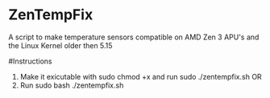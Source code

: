 # ZenTempFix
A script to make temperature sensors compatible on AMD Zen 3 APU's and the Linux Kernel older then 5.15  

#Instructions
1. Make it exicutable with sudo chmod +x and run sudo ./zentempfix.sh
OR 
2. Run sudo bash ./zentempfix.sh
